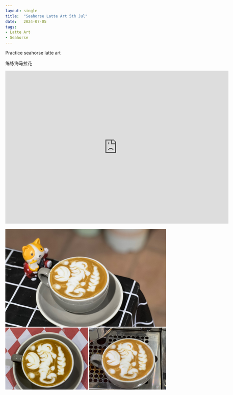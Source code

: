 ```yaml
---
layout: single
title:  "Seahorse Latte Art 5th Jul"
date:   2024-07-05
tags:
- Latte Art
- Seahorse
---
```



Practice seahorse latte art

练练海马拉花


<div class="embed-container">
  <iframe
      src="https://www.youtube.com/embed/ET-IdfOnS84"
      width="700"
      height="480"
      frameborder="0"
      allowfullscreen="true">
  </iframe>
</div>


![](/assets/img/2024/07/05/BBD1B336-6F36-490D-9685-341EB5865E1F.JPG)


